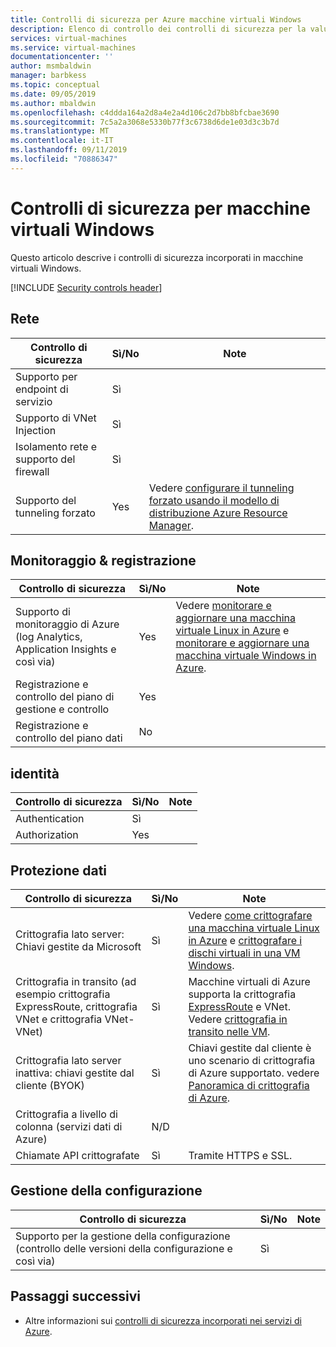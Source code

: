 ```yaml
---
title: Controlli di sicurezza per Azure macchine virtuali Windows
description: Elenco di controllo dei controlli di sicurezza per la valutazione di Azure macchine virtuali Windows
services: virtual-machines
ms.service: virtual-machines
documentationcenter: ''
author: msmbaldwin
manager: barbkess
ms.topic: conceptual
ms.date: 09/05/2019
ms.author: mbaldwin
ms.openlocfilehash: c4ddda164a2d8a4e2a4d106c2d7bb8bfcbae3690
ms.sourcegitcommit: 7c5a2a3068e5330b77f3c6738d6de1e03d3c3b7d
ms.translationtype: MT
ms.contentlocale: it-IT
ms.lasthandoff: 09/11/2019
ms.locfileid: "70886347"
---
```

# <a name="security-controls-for-windows-virtual-machines"></a>Controlli di sicurezza per macchine virtuali Windows

Questo articolo descrive i controlli di sicurezza incorporati in macchine virtuali Windows.

[!INCLUDE [Security controls header](../../../includes/security-controls-header.md)]

## <a name="network"></a>Rete

| Controllo di sicurezza | Sì/No | Note |
|---|---|--|
| Supporto per endpoint di servizio| Sì | |
| Supporto di VNet Injection| Sì | |
| Isolamento rete e supporto del firewall| Sì |  |
| Supporto del tunneling forzato| Yes | Vedere [configurare il tunneling forzato usando il modello di distribuzione Azure Resource Manager](/azure/vpn-gateway/vpn-gateway-forced-tunneling-rm). |

## <a name="monitoring--logging"></a>Monitoraggio & registrazione

| Controllo di sicurezza | Sì/No | Note|
|---|---|--|
| Supporto di monitoraggio di Azure (log Analytics, Application Insights e così via)| Yes | Vedere [monitorare e aggiornare una macchina virtuale Linux in Azure](/azure/virtual-machines/linux/tutorial-monitoring) e [monitorare e aggiornare una macchina virtuale Windows in Azure](/azure/virtual-machines/windows/tutorial-monitoring). |
| Registrazione e controllo del piano di gestione e controllo| Yes |  |
| Registrazione e controllo del piano dati | No |  |

## <a name="identity"></a>identità

| Controllo di sicurezza | Sì/No | Note|
|---|---|--|
| Authentication| Sì |  |
| Authorization| Yes |  |

## <a name="data-protection"></a>Protezione dati

| Controllo di sicurezza | Sì/No | Note |
|---|---|--|
| Crittografia lato server: Chiavi gestite da Microsoft | Sì | Vedere [come crittografare una macchina virtuale Linux in Azure](/azure/virtual-machines/linux/encrypt-disks) e [crittografare i dischi virtuali in una VM Windows](/azure/virtual-machines/windows/encrypt-disks). |
| Crittografia in transito (ad esempio crittografia ExpressRoute, crittografia VNet e crittografia VNet-VNet)| Sì | Macchine virtuali di Azure supporta la crittografia [ExpressRoute](/azure/expressroute) e VNet. Vedere [crittografia in transito nelle VM](/azure/security/security-azure-encryption-overview#in-transit-encryption-in-vms). |
| Crittografia lato server inattiva: chiavi gestite dal cliente (BYOK) | Sì | Chiavi gestite dal cliente è uno scenario di crittografia di Azure supportato. vedere [Panoramica di crittografia di Azure](/azure/security/security-azure-encryption-overview#in-transit-encryption-in-vms).|
| Crittografia a livello di colonna (servizi dati di Azure)| N/D | |
| Chiamate API crittografate| Sì | Tramite HTTPS e SSL. |



## <a name="configuration-management"></a>Gestione della configurazione

| Controllo di sicurezza | Sì/No | Note|
|---|---|--|
| Supporto per la gestione della configurazione (controllo delle versioni della configurazione e così via)| Sì |  | 

## <a name="next-steps"></a>Passaggi successivi

- Altre informazioni sui [controlli di sicurezza incorporati nei servizi di Azure](../../security/fundamentals/security-controls.md).
